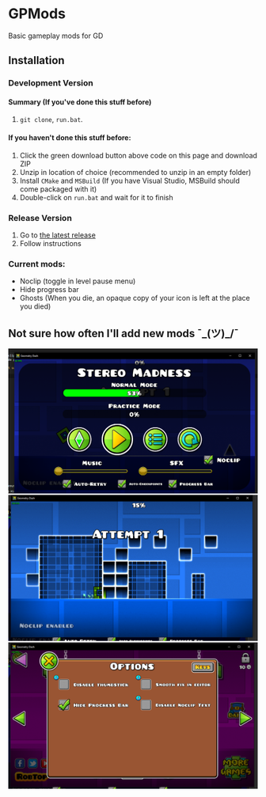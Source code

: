 # GPMods

Basic gameplay mods for GD

## Installation

### Development Version

#### Summary (If you've done this stuff before)

1. `git clone`, `run.bat`.

#### If you haven't done this stuff before:

1. Click the green download button above code on this page and download ZIP
2. Unzip in location of choice (recommended to unzip in an empty folder)
3. Install `CMake` and `MSBuild` (If you have Visual Studio, MSBuild should come packaged with it)
3. Double-click on `run.bat` and wait for it to finish

### Release Version

1. Go to [the latest release](https://www.github.com/HJfod/GPMods/releases/latest)
2. Follow instructions

### Current mods:

 * Noclip (toggle in level pause menu)
 * Hide progress bar
 * Ghosts (When you die, an opaque copy of your icon is left at the place you died)

## Not sure how often I'll add new mods ¯\_(ツ)_/¯

![](https://raw.githubusercontent.com/HJfod/GPMods/master/github/noclip.png)
![](https://raw.githubusercontent.com/HJfod/GPMods/master/github/enabled.png)
![](https://raw.githubusercontent.com/HJfod/GPMods/master/github/options.png)


